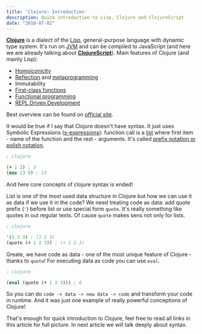```yaml
---
title: 'Clojure: Introduction'
description: Quick introduction to Lisp, Clojure and ClojureScript
date: "2018-07-02"
---
```


**[Clojure](https://en.wikipedia.org/wiki/Clojure)** is a dialect of the [Lisp](https://en.wikipedia.org/wiki/Lisp_(programming_language)), general-purpose language with dynamic type system. It's run on [JVM](https://ru.wikipedia.org/wiki/Java_Virtual_Machine) and can be compiled to JavaScript (and here we are already talking about **[ClojureScript](https://clojurescript.org/)**). Main features of Clojure (and mainly Lisp):

* [Homoiconicity](https://en.wikipedia.org/wiki/Homoiconicity)
* [Reflection](https://en.wikipedia.org/wiki/Reflection_(computer_programming)) and [metaprogramming](https://en.wikipedia.org/wiki/Metaprogramming)
* Immutability
* [First-class functions](https://en.wikipedia.org/wiki/First-class_functions)
* [Functional programming](https://en.wikipedia.org/wiki/Functional_programming)
* [REPL Driven Development](https://clojure.org/about/dynamic)

Best overview can be found on [official site](https://clojure.org/about/rationale).

It would be true if I say that Clojure doesn't have syntax. It just uses Symbolic Expressions ([s-expressions](https://en.wikipedia.org/wiki/S-expression)): function call is a [list](https://en.wikipedia.org/wiki/List_(abstract_data_type)) where first item - name of the function and the rest - arguments. It's called [prefix notation or polish notation](https://en.wikipedia.org/wiki/Polish_notation).

```clojure
; clojure

(+ 1 2) ; 3
(max 13 9) ; 13
```

And here core concepts of clojure syntax is ended!

List is one of the most used data structure in Clojure but how we can use it as data if we use it in the code? We need treating code as data: add quote prefix (`'`) before list or use special form `quote`. It's really something like quotes in out regular texts. Of cause `quote` makes sens not only for lists.

```clojure
; clojure

'(1 2 3) ; (1 2 3)
(quote (+ 1 2 3)) ; (+ 1 2 3)
```

Greate, we have code as data - one of the most unique feature of Clojure - thanks to `quote`! For executing data as code you can use `eval`.

```clojure
; clojure

(eval (quote (+ 1 2 3))) ; 6
```

So you can do `code -> data -> new data -> code` and transform your code in runtime. And it was just one example of really powerful conceptions of Clojure!

That's enough for quick introduction to Clojure, feel free to read all links in this article for full picture. In next article we will talk deeply about syntax.